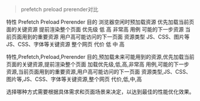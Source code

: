> prefetch preload prerender对比

特性	Prefetch	Preload	Prerender
目的	浏览器空闲时预加载资源	优先加载当前页面的关键资源	提前渲染整个页面
优先级	低	高	非常高
用例	可能的下一步资源	当前页面用到的重要资源	用户高可能访问的下一页面
资源类型	JS、CSS、图片等	JS、CSS、字体等关键资源	整个网页
代价	低	中	高

特性,Prefetch,Preload,Prerender
目的,预加载未来可能用到的资源,优先加载当前页面的关键资源,提前渲染整个页面
加载优先级,低,高,非常高
用例,可能的下一步资源,当前页面用到的重要资源,用户高可能访问的下一页面
资源类型,JS、CSS、图片等,JS、CSS、字体等关键资源,整个网页
代价,低,中,高

选择哪种方式需要根据具体需求和页面场景来决定，以达到最佳的性能优化效果。